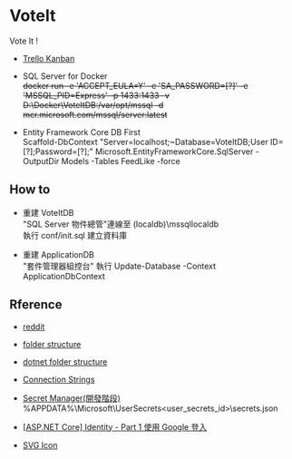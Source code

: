 # VoteIt
Vote It !

- [Trello Kanban](https://trello.com/b/0vR0ujR0/voit-it)

- SQL Server for Docker  
~~docker run -e 'ACCEPT_EULA=Y' -e 'SA_PASSWORD=[?]' -e 'MSSQL_PID=Express' -p 1433:1433 -v D:\Docker\VoteItDB:/var/opt/mssql -d mcr.microsoft.com/mssql/server:latest~~

- Entity Framework Core DB First  
Scaffold-DbContext "Server=localhost;~Database=VoteItDB;User ID=[?];Password=[?];" Microsoft.EntityFrameworkCore.SqlServer -OutputDir Models
-Tables FeedLike
-force  

## How to 
- 重建 VoteItDB  
"SQL Server 物件總管"連線至 (localdb)\\mssqllocaldb  
執行 conf/init.sql 建立資料庫  

- 重建 ApplicationDB  
"套件管理器組控台" 執行 Update-Database -Context ApplicationDbContext  

## Rference
- [reddit](https://zh.wikipedia.org/wiki/Reddit)

- [folder structure](https://stackoverflow.com/questions/446017/popular-folder-structure-for-build)

- [dotnet folder structure](https://github.com/dotnet/project-system)

- [Connection Strings](https://docs.microsoft.com/en-us/ef/core/miscellaneous/connection-strings)

- [Secret Manager(開發階段)](https://docs.microsoft.com/zh-tw/aspnet/core/security/app-secrets?view=aspnetcore-2.2&tabs=windows)  
%APPDATA%\Microsoft\UserSecrets\<user_secrets_id>\secrets.json

- [[ASP.NET Core] Identity - Part 1 使用 Google 登入](https://blog.kevinyang.net/2018/05/31/aspnet-core-identity/)

- [SVG Icon](https://www.flaticon.com/)



